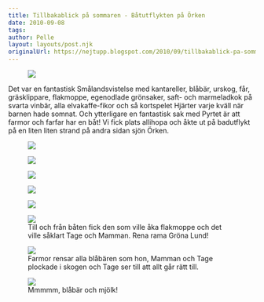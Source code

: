 ```yaml
---
title: Tillbakablick på sommaren - Båtutflykten på Örken
date: 2010-09-08
tags: 	
author: Pelle
layout: layouts/post.njk
originalUrl: https://nejtupp.blogspot.com/2010/09/tillbakablick-pa-sommaren-batutflykten.html
---
```


<figure>
	<img src="../../../img/2010/09/B%C3%A5tutflykt+p%C3%A5+%C3%96rken-_MG_3676.jpg">
</figure>

Det var en fantastisk Smålandsvistelse med kantareller, blåbär, urskog, får, gräsklippare, flakmoppe, egenodlade grönsaker, saft- och marmeladkok på svarta vinbär, alla elvakaffe-fikor och så kortspelet Hjärter varje kväll när barnen hade somnat. Och ytterligare en fantastisk sak med Pyrtet är att farmor och farfar har en båt! Vi fick plats allihopa och åkte ut på badutflykt på en liten liten strand på andra sidan sjön Örken.

<figure>
	<img src="../../../img/2010/09/B%C3%A5tutflykt+p%C3%A5+%C3%96rken-_MG_3778.jpg"> 
</figure>

<figure>
	<img src="../../../img/2010/09/Båtutflykt på Örken-_MG_3783.jpg"> 
</figure>

<figure>
	<img src="../../../img/2010/09/B%C3%A5tutflykt+p%C3%A5+%C3%96rken-_MG_3719.jpg">
</figure>

<figure>
	<img src="../../../img/2010/09/Båtutflykt på Örken-_MG_3720.jpg"> 
</figure>

<figure>
	<img src="../../../img/2010/09/Båtutflykt på Örken-_MG_3733.jpg"> 
</figure>

<figure>
	<img src="../../../img/2010/09/B%C3%A5tutflykt+p%C3%A5+%C3%96rken-_MG_3784.jpg">
	<figcaption>Till och från båten fick den som ville åka flakmoppe och det ville såklart Tage och Mamman. Rena rama Gröna Lund!</figcaption>
</figure>

<figure>
	<img src="../../../img/2010/09/Kring Pyrtet-_MG_3572.jpg">
	<figcaption>Farmor rensar alla blåbären som hon, Mamman och Tage plockade i skogen och Tage ser till att allt går rätt till.</figcaption>
</figure>

<figure>
	<img src="../../../img/2010/09/Kring Pyrtet-_MG_3584.jpg">
	<figcaption>Mmmmm, blåbär och mjölk!</figcaption>
</figure>
